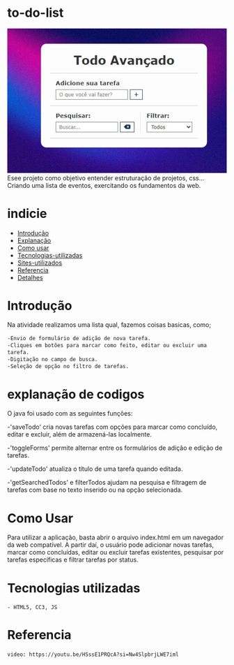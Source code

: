 # to-do-list
![banner](img/Captura%20de%20tela_13-6-2024_84240_127.0.0.1.jpeg)
Esee projeto como objetivo entender estruturação de projetos, css... Criando uma lista de eventos, exercitando os fundamentos da web.

# indicie

* [Introdução](#introdução)
* [Explanação](#explanação-de-codigos)
* [Como usar](#Como-usar)
* [Tecnologias-utilizadas](#tecnologias-utilizadas)
* [Sites-utilizados](#sites-utilizados)
* [Referencia](#referencia)
* [Detalhes](#detalhes)

# Introdução

Na atividade realizamos uma lista qual, fazemos coisas basicas, como;

    -Envio de formulário de adição de nova tarefa.
    -Cliques em botões para marcar como feito, editar ou excluir uma tarefa.
    -Digitação no campo de busca.   
    -Seleção de opção no filtro de tarefas.

# explanação de codigos

O java foi usado com as seguintes funções:

-'saveTodo' cria novas tarefas com opções para marcar como concluído, editar e excluir, além de armazená-las localmente.
    
-'toggleForms' permite alternar entre os formulários de adição e edição de tarefas.
    
-'updateTodo' atualiza o título de uma tarefa quando editada.
    
 -'getSearchedTodos' e filterTodos ajudam na pesquisa e filtragem de tarefas com base no texto inserido ou na opção selecionada.

# Como Usar

 Para utilizar a aplicação, basta abrir o arquivo index.html em um navegador da web compatível. A partir daí, o usuário pode adicionar novas tarefas, marcar como concluídas, editar ou excluir tarefas existentes, pesquisar por tarefas específicas e filtrar tarefas por status.

# Tecnologias utilizadas

    - HTML5, CC3, JS

# Referencia

    video: https://youtu.be/HSssE1PRQcA?si=Nw4SlpbrjLWE7iml